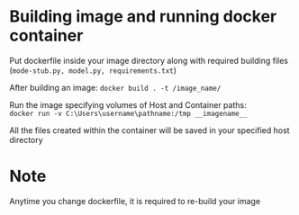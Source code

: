 # Building image and running docker container

Put dockerfile inside your image directory along with required building files (`mode-stub.py, model.py, requirements.txt`)

After building an image: `docker build . -t /image_name/`

Run the image specifying volumes of Host and Container paths:  
`docker run -v C:\Users\username\pathname:/tmp __imagename__`

All the files created within the container will be saved in your specified host directory

# Note
Anytime you change dockerfile, it is required to re-build your image
